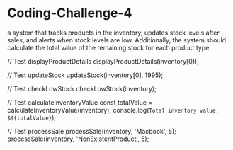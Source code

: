 # Coding-Challenge-4
a system that tracks products in the inventory, updates stock levels after sales, and alerts when stock levels are low. Additionally, the system should calculate the total value of the remaining stock for each product type.

// Test displayProductDetails
displayProductDetails(inventory[0]);

// Test updateStock
updateStock(inventory[0], 1995);

// Test checkLowStock
checkLowStock(inventory);

// Test calculateInventoryValue
const totalValue = calculateInventoryValue(inventory);
console.log(`Total inventory value: $${totalValue}`);

// Test processSale
processSale(inventory, 'Macbook', 5);
processSale(inventory, 'NonExistentProduct', 5);
